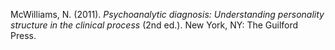 McWilliams, N. (2011). _Psychoanalytic diagnosis: Understanding personality structure in the clinical process_ (2nd ed.). New York, NY: The Guilford Press.


